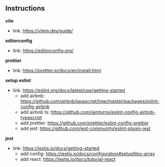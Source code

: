 ## Instructions

**vite**

- link: https://vitejs.dev/guide/

**editorconfig**

- link: https://editorconfig.org/

**prettier**

- link: https://prettier.io/docs/en/install.html

**setup eslint**

- link: https://eslint.org/docs/latest/use/getting-started
  - add airbnb: https://github.com/airbnb/javascript/tree/master/packages/eslint-config-airbnb
  - add airbnb ts: https://github.com/iamturns/eslint-config-airbnb-typescript
  - add prettier: https://github.com/prettier/eslint-config-prettier
  - add jest: https://github.com/jest-community/eslint-plugin-jest

**jest**

- link: https://jestjs.io/docs/getting-started
  - add config: https://jestjs.io/docs/configuration#setupfiles-array
  - add react: https://jestjs.io/docs/tutorial-react

